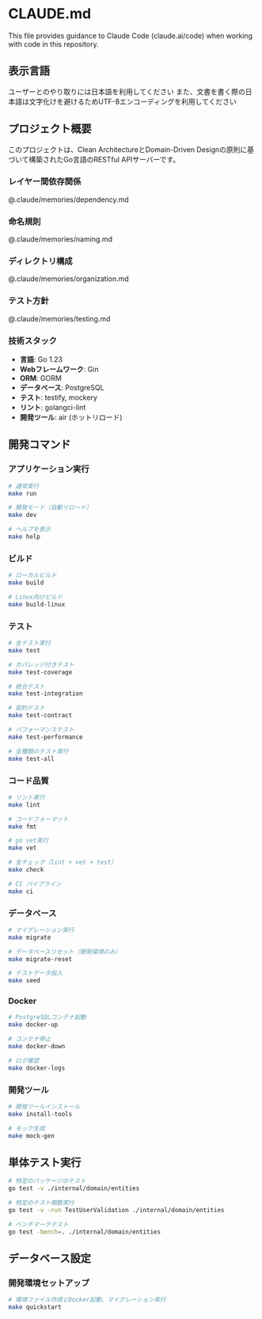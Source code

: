 # CLAUDE.md

This file provides guidance to Claude Code (claude.ai/code) when working with code in this repository.

## 表示言語
ユーザーとのやり取りには日本語を利用してください
また、文書を書く際の日本語は文字化けを避けるためUTF-8エンコーディングを利用してください

## プロジェクト概要

このプロジェクトは、Clean ArchitectureとDomain-Driven Designの原則に基づいて構築されたGo言語のRESTful APIサーバーです。

### レイヤー間依存関係
@.claude/memories/dependency.md

### 命名規則
@.claude/memories/naming.md

### ディレクトリ構成
@.claude/memories/organization.md

### テスト方針
@.claude/memories/testing.md

### 技術スタック

- **言語**: Go 1.23
- **Webフレームワーク**: Gin
- **ORM**: GORM
- **データベース**: PostgreSQL
- **テスト**: testify, mockery
- **リント**: golangci-lint
- **開発ツール**: air (ホットリロード)

## 開発コマンド

### アプリケーション実行

```bash
# 通常実行
make run

# 開発モード（自動リロード）
make dev

# ヘルプを表示
make help
```

### ビルド

```bash
# ローカルビルド
make build

# Linux向けビルド
make build-linux
```

### テスト

```bash
# 全テスト実行
make test

# カバレッジ付きテスト
make test-coverage

# 統合テスト
make test-integration

# 契約テスト
make test-contract

# パフォーマンステスト
make test-performance

# 全種類のテスト実行
make test-all
```

### コード品質

```bash
# リント実行
make lint

# コードフォーマット
make fmt

# go vet実行
make vet

# 全チェック（lint + vet + test）
make check

# CI パイプライン
make ci
```

### データベース

```bash
# マイグレーション実行
make migrate

# データベースリセット（開発環境のみ）
make migrate-reset

# テストデータ投入
make seed
```

### Docker

```bash
# PostgreSQLコンテナ起動
make docker-up

# コンテナ停止
make docker-down

# ログ確認
make docker-logs
```

### 開発ツール

```bash
# 開発ツールインストール
make install-tools

# モック生成
make mock-gen
```

## 単体テスト実行

```bash
# 特定のパッケージのテスト
go test -v ./internal/domain/entities

# 特定のテスト関数実行
go test -v -run TestUserValidation ./internal/domain/entities

# ベンチマークテスト
go test -bench=. ./internal/domain/entities
```

## データベース設定

### 開発環境セットアップ

```bash
# 環境ファイル作成とDocker起動、マイグレーション実行
make quickstart
```
